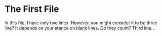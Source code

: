 # The First File
In this file, I have only two lines. However, you might consider it to be three line? It depends on your stance on blank lines. Do they count?
Third line...